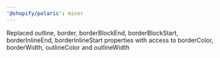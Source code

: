 ```yaml
---
'@shopify/polaris': minor
---
```


<Box> Replaced outline, border, borderBlockEnd, borderBlockStart, borderInlineEnd, borderInlineStart properties with access to borderColor, borderWidth, outlineColor and outlineWidth
